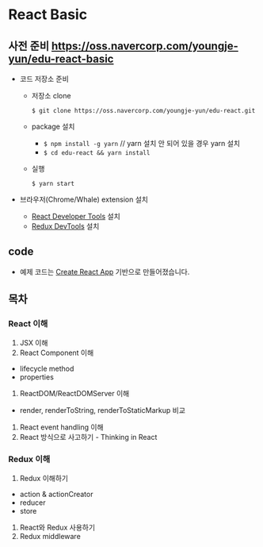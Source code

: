 # React Basic

## 사전 준비 https://oss.navercorp.com/youngje-yun/edu-react-basic

- 코드 저장소 준비
  - 저장소 clone

    `$ git clone https://oss.navercorp.com/youngje-yun/edu-react.git`

  - package 설치

    - `$ npm install -g yarn` // yarn 설치 안 되어 있을 경우 yarn 설치
    - `$ cd edu-react && yarn install`

  - 실행

    `$ yarn start`

- 브라우저(Chrome/Whale) extension 설치
  - [React Developer Tools](https://chrome.google.com/webstore/detail/react-developer-tools/fmkadmapgofadopljbjfkapdkoienihi) 설치
  - [Redux DevTools](https://chrome.google.com/webstore/detail/redux-devtools/lmhkpmbekcpmknklioeibfkpmmfibljd) 설치

## code

- 예제 코드는 [Create React App](https://github.com/facebookincubator/create-react-app) 기반으로 만들어졌습니다.

## 목차

### React 이해

1. JSX 이해
1. React Component 이해
  - lifecycle method
  - properties
1. ReactDOM/ReactDOMServer 이해
  - render, renderToString, renderToStaticMarkup 비교
1. React event handling 이해
1. React 방식으로 사고하기 - Thinking in React

### Redux 이해

1. Redux 이해하기
  - action & actionCreator
  - reducer
  - store
1. React와 Redux 사용하기
1. Redux middleware
